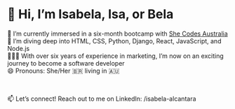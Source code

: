# 👋 Hi, I’m Isabela, Isa, or Bela

👾 I’m currently immersed in a six-month bootcamp with [She Codes Australia](https://shecodes.com.au/)  
🌱 I’m diving deep into HTML, CSS, Python, Django, React, JavaScript, and Node.js  
👩🏽‍💻 With over six years of experience in marketing, I’m now on an exciting journey to become a software developer  
😄 Pronouns: She/Her
🇧🇷 living in 🇦🇺


<br>

📫 Let’s connect! Reach out to me on LinkedIn: /isabela-alcantara

<!---
isacoding/isacoding is a ✨ special ✨ repository because its `README.md` (this file) appears on your GitHub profile.
You can click the Preview link to take a look at your changes.
--->
